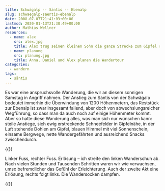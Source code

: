 ```yaml
---
title: Schwägalp -- Säntis -- Ebenalp
slug: schwaegalp-saentis-ebenalp
date: 2008-07-07T21:41:03+00:00
lastmod: 2020-01-13T21:38:49+00:00
author: Mathias Wellner
resources:
  - name: alex
    src: alex.jpg
    title: Alex trug seinen kleinen Sohn die ganze Strecke zum Gipfel rauf
  - name: planung
    src: planung.jpg
    title: Anna, Daniel und Alex planen die Wandertour
categories:
  - wandern
tags:
  - säntis
---
```

Es war eine anspruchsvolle Wanderung, die wir an diesem sonnigen Samstag in Angriff nahmen. Der Anstieg zum Säntis von der Schwägalp bedeutet immerhin die Überwindung von 1200 Höhenmetern, das Reststück zur Ebenalp ist zwar insgesamt fallend, aber doch von abwechslungsreicher Wegführung, so dass man da auch noch auf einige Höhenmeter kommt. Aber so hatte diese Wanderung alles, was man sich nur wünschen kann: steile Anstiege, sich ewig erstreckende Schneefelder in Gipfelnähe, in der Luft stehende Dohlen am Gipfel, blauen Himmel mit viel Sonnenschein, einsame Bergwege, nette Wandergefährten und ausreichend Snacks zwischendurch.
<!--more-->

{{<responsive-image name="planung">}}

Linker Fuss, rechter Fuss. Erlösung &ndash; ich streife den linken Wanderschuh ab. Nach vielen Stunden und Tausenden Schritten waren wir wie verwachsen, umso befremdlicher das Gefühl der Erleichterung. Auch der zweite Akt eine Erlösung, rechts folgt links. Die Wandersocken dampfen.

{{<responsive-image name="alex">}}